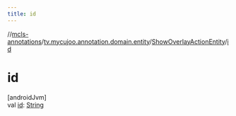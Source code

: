 ```yaml
---
title: id
---
```

//[mcls-annotations](../../../index.html)/[tv.mycujoo.annotation.domain.entity](../index.html)/[ShowOverlayActionEntity](index.html)/[id](id.html)



# id



[androidJvm]\
val [id](id.html): [String](https://kotlinlang.org/api/latest/jvm/stdlib/kotlin/-string/index.html)





